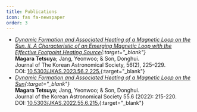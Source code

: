 ```yaml
---
title: Publications
icon: fas fa-newspaper
order: 3
---
```


- _[Dynamic Formation and Associated Heating of a Magnetic Loop on the Sun. II. A Characteristic of an Emerging Magnetic Loop with the Effective Footpoint Heating Source](https://ui.adsabs.harvard.edu/abs/2023JKAS...56..225M/abstract){:target="\_blank"}_ \
  **Magara Tetsuya**; Jang, Yeonwoo; & Son, Donghui. \
  Journal of The Korean Astronomical Society, 56(2), 225–229. \
  DOI: [10.5303/JKAS.2023.56.2.225.](https://doi.org/10.5303/JKAS.2023.56.2.225){:target="\_blank"}
- _[Dynamic Formation and Associated Heating of a Magnetic Loop on the Sun](https://ui.adsabs.harvard.edu/abs/2022JKAS...55..215M/abstract){:target="\_blank"}_ \
  **Magara Tetsuya**; Jang, Yeonwoo; & Son, Donghui. \
  Journal of the Korean Astronomical Society 55.6 (2022): 215-220. \
  DOI: [10.5303/JKAS.2022.55.6.215.](https://doi.org/10.5303/JKAS.2022.55.6.215){:target="\_blank"}
